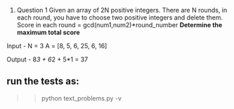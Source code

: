 1. Question 1
Given an array of 2N positive integers. There are N rounds, in each round, you have to choose two positive integers and delete them.
Score in each round = gcd(num1,num2)*round_number
**Determine the maximum total score** 

Input -
N = 3
A = [8, 5, 6, 25, 6, 16]

Output -
8*3 + 6*2 + 5*1 = 37

## run the tests as:
>> python text_problems.py -v